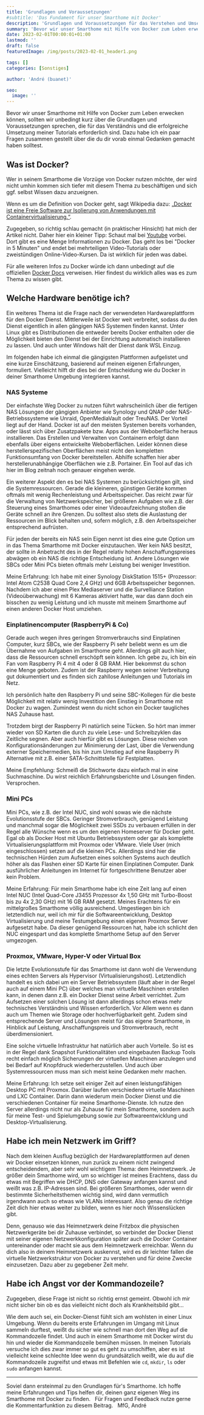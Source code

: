 ```yaml
---
title: 'Grundlagen und Voraussetzungen'
#subtitle: 'Das Fundament für unser Smarthome mit Docker'
description: 'Grundlagen und Voraussetzungen für das Verstehen und Umsetzen meiner Tutorials'
summary: 'Bevor wir unser Smarthome mit Hilfe von Docker zum Leben erwecken können, sollten wir unbedingt kurz über die Grundlagen und Voraussetzungen sprechen, die für das Verständnis und die erfolgreiche Umsetzung meiner Tutorials erforderlich sind...'
date: 2023-02-01T00:00:01+01:00
lastmod: ''
draft: false
featuredImage: /img/posts/2023-02-01_header1.png

tags: []
categories: [Sonstiges]

author: 'André (buanet)'

seo:
  image: ''
---
```


Bevor wir unser Smarthome mit Hilfe von Docker zum Leben erwecken können, sollten wir unbedingt kurz über die Grundlagen und Voraussetzungen sprechen, die für das Verständnis und die erfolgreiche Umsetzung meiner Tutorials erforderlich sind. Dazu habe ich ein paar Fragen zusammen gestellt über die du dir vorab einmal Gedanken gemacht haben solltest. 

## Was ist Docker?

Wer in seinem Smarthome die Vorzüge von Docker nutzen möchte, der wird nicht umhin kommen sich tiefer mit diesem Thema zu beschäftigen und sich ggf. selbst Wissen dazu anzueignen. 

Wenn es um die Definition von Docker geht, sagt Wikipedia dazu: [„Docker ist eine Freie Software zur Isolierung von Anwendungen mit Containervirtualisierung.“](https://de.wikipedia.org/wiki/Docker_(Software)).

Zugegeben, so richtig schlau gemacht (in praktischer Hinsicht) hat mich der Artikel nicht. Daher hier ein kleiner Tipp: Schaut mal bei [Youtube](https://www.youtube.com/results?search_query=docker) vorbei. Dort gibt es eine Menge Informationen zu Docker. Das geht los bei "Docker in 5 Minuten" und endet bei mehrteiligen Video-Tutorials oder zweistündigen Online-Video-Kursen. Da ist wirklich für jeden was dabei.

Für alle weiteren Infos zu Docker würde ich dann unbedingt auf die offiziellen [Docker Docs](https://docs.docker.com/) verweisen. Hier findest du wirklich alles was es zum Thema zu wissen gibt.

## Welche Hardware benötige ich? 

Ein weiteres Thema ist die Frage nach der verwendeten Hardwareplattform für den Docker Dienst. Mittlerweile ist Docker weit verbreitet, sodass du den Dienst eigentlich in allen gängigen NAS Systemen finden kannst. Unter Linux gibt es Distributionen die entweder bereits Docker enthalten oder die Möglichkeit bieten den Dienst bei der Einrichtung automatisch installieren zu lassen. Und auch unter Windows hält der Dienst dank WSL Einzug.

Im folgenden habe ich einmal die gängigsten Plattformen aufgelistet und eine kurze Einschätzung, basierend auf meinen eigenen Erfahrungen, formuliert. Vielleicht hilft dir dies bei der Entscheidung wie du Docker in deiner Smarthome Umgebung integrieren kannst. 

### NAS Systeme

Der einfachste Weg Docker zu nutzen führt wahrscheinlich über die fertigen NAS Lösungen der gängigen Anbieter wie Synology und QNAP oder NAS-Betriebssysteme wie Unraid, OpenMediaVault oder TreuNAS. Der Vorteil liegt auf der Hand. Docker ist auf den meisten Systemen bereits vorhanden, oder lässt sich über Zusatzpakete bzw. Apps aus der Weboberfläche heraus installieren. Das Erstellen und Verwalten von Containern erfolgt dann ebenfalls über eigens entwickelte Weboberflächen. Leider können diese herstellerspezifischen Oberflächen meist nicht den kompletten Funktionsumfang von Docker bereitstellen. Abhilfe schaffen hier aber herstellerunabhängige Oberflächen wie z.B. Portainer. Ein Tool auf das ich hier im Blog zeitnah noch genauer eingehen werde. 

Ein weiterer Aspekt den es bei NAS Systemen zu berücksichtigen gilt, sind die Systemressourcen. Gerade die kleineren, günstigen Geräte kommen oftmals mit wenig Rechenleistung und Arbeitsspeicher. Das reicht zwar für die Verwaltung von Netzwerkspeicher, bei größeren Aufgaben wie z.B. der Steuerung eines Smarthomes oder einer Videoaufzeichnung stoßen die Geräte schnell an ihre Grenzen. Du solltest also stets die Auslastung der Ressourcen im Blick behalten und, sofern möglich, z.B. den Arbeitsspeicher entsprechend aufrüsten.

Für jeden der bereits ein NAS sein Eigen nennt ist dies eine gute Option um in das Thema Smarthome mit Docker einzutauchen. Wer kein NAS besitzt, der sollte in Anbetracht des in der Regel relativ hohen Anschaffungspreises abwägen ob ein NAS die richtige Entscheidung ist. Andere Lösungen wie SBCs oder Mini PCs bieten oftmals mehr Leistung bei weniger Investition.  

Meine Erfahrung: Ich habe mit einer Synology DiskStation 1515+ (Prozessor: Intel Atom C2538 Quad Core 2,4 GHz) und 6GB Arbeitsspeicher begonnen. Nachdem ich aber einen Plex Mediaserver und die Survelliance Station (Videoüberwachung) mit 6 Kameras aktiviert hatte, war das dann doch ein bisschen zu wenig Leistung und ich musste mit meinem Smarthome auf einen anderen Docker Host umziehen.  

### Einplatinencomputer (RaspberryPi & Co)

Gerade auch wegen ihres geringen Stromverbrauchs sind Einplatinen Computer, kurz SBCs, wie der Raspberry Pi sehr beliebt wenn es um die Übernahme von Aufgaben im Smarthome geht. Allerdings gilt auch hier, dass die Ressourcen schnell erschöpft sein können. Ich gebe zu, ich bin ein Fan vom Raspberry Pi 4 mit 4 oder 8 GB RAM. Hier bekommst du schon eine Menge geboten. Zudem ist der Raspberry wegen seiner Verbreitung gut dokumentiert und es finden sich zahllose Anleitungen und Tutorials im Netz.

Ich persönlich halte den Raspberry Pi und seine SBC-Kollegen für die beste Möglichkeit mit relativ wenig Investition den Einstieg in Smarthome mit Docker zu wagen. Zumindest wenn du nicht schon ein Docker taugliches NAS Zuhause hast.

Trotzdem birgt der Raspberry Pi natürlich seine Tücken. So hört man immer wieder von SD Karten die durch zu viele Lese- und Schreibzyklen das Zeitliche segnen. Aber auch hierfür gibt es Lösungen. Diese reichen von Konfigurationsänderungen zur Minimierung der Last, über die Verwendung externer Speichermedien, bis hin zum Umstieg auf eine Raspberry Pi Alternative mit z.B. einer SATA-Schnittstelle für Festplatten.

Meine Empfehlung: Schmeiß die Stichworte dazu einfach mal in eine Suchmaschine. Du wirst reichlich Erfahrungsberichte und Lösungen finden. Versprochen.

### Mini PCs

Mini PCs, wie z.B. der Intel NUC, sind wohl sowas wie die nächste Evolutionsstufe der SBCs. Geringer Stromverbrauch, genügend Leistung und manchmal sogar die Möglichkeit zwei SSDs zu verbauen erfüllen in der Regel alle Wünsche wenn es um den eigenen Homeserver für Docker geht. Egal ob als Docker Host mit Ubuntu Betriebssystem oder gar als komplette Virtualisierungsplattform mit Proxmox oder VMware. Viele User (mich eingeschlossen) setzen auf die kleinen PCs. Allerdings sind hier die technischen Hürden zum Aufsetzen eines solchen Systems auch deutlich höher als das Flashen einer SD Karte für einen Einplatinen Computer. Dank ausführlicher Anleitungen im Internet für fortgeschrittene Benutzer aber kein Problem.

Meine Erfahrung: Für mein Smarthome habe ich eine Zeit lang auf einen Intel NUC (Intel Quad-Core J3455 Prozessor 4x 1,50 GHz mit Turbo-Boost bis zu 4x 2,30 GHz) mit 16 GB RAM gesetzt. Meines Erachtens für ein mittelgroßes Smarthome völlig ausreichend. Umgestiegen bin ich letztendlich nur, weil ich mir für die Softwareentwicklung, Desktop Virtualisierung und meine Testumgebung einen eigenen Proxmox Server aufgesetzt habe. Da dieser genügend Ressourcen hat, habe ich schlicht den NUC eingespart und das komplette Smarthome Setup auf den Server umgezogen. 

### Proxmox, VMware, Hyper-V oder Virtual Box

Die letzte Evolutionsstufe für das Smarthome ist dann wohl die Verwendung eines echten Servers als Hypervisor (Virtualisierungshost). Letztendlich handelt es sich dabei um ein Server Betriebssystem (läuft aber in der Regel auch auf einem Mini PC) über welches man virtuelle Maschinen erstellen kann, in denen dann z.B. ein Docker Dienst seine Arbeit verrichtet. Zum Aufsetzen einer solchen Lösung ist dann allerdings schon etwas mehr technisches Verständnis und Wissen erforderlich. Vor Allem wenn es dann auch um Themen wie Storage oder hochverfügbarkeit geht. Zudem sind entsprechende Server und Lösungen meist für das eigene Smarthome, in Hinblick auf Leistung, Anschaffungspreis und Stromverbrauch, recht überdimensioniert.

Eine solche virtuelle Infrastruktur hat natürlich aber auch Vorteile. So ist es in der Regel dank Snapshot Funktionalitäten und eingebauten Backup Tools recht einfach möglich Sicherungen der virtuellen Maschinen anzulegen und bei Bedarf auf Knopfdruck wiederherzustellen. Und auch über Systemressourcen muss man sich meist keine Gedanken mehr machen. 

Meine Erfahrung: Ich setze seit einiger Zeit auf einen leistungsfähigen Desktop PC mit Proxmox. Darüber laufen verschiedene virtuelle Maschinen und LXC Container. Darin dann wiederum mein Docker Dienst und die verschiedenen Container für meine Smarthome-Dienste. Ich nutze den Server allerdings nicht nur als Zuhause für mein Smarthome, sondern auch für meine Test- und Spielumgebung sowie zur Softwareentwicklung und Desktop-Virtualisierung. 

## Habe ich mein Netzwerk im Griff?

Nach dem kleinen Ausflug bezüglich der Hardwareplattformen auf denen wir Docker einsetzen können, nun zurück zu einem nicht zwingend entscheidendem, aber sehr wohl wichtigem Thema: dem Heimnetzwerk. Je größer dein Smarthome wird, um so wichtiger ist meines Erachtens, dass du etwas mit Begriffen wie DHCP, DNS oder Gateway anfangen kannst und weißt was z.B. IP-Adressen sind. Bei größeren Smarthomes, oder wenn dir bestimmte Sicherheitsthemen wichtig sind, wird dann vermutlich irgendwann auch so etwas wie VLANs interessant. Also genau die richtige Zeit dich hier etwas weiter zu bilden, wenn es hier noch Wissenslücken gibt. 

Denn, genauso wie das Heimnetzwerk deine Fritzbox die physischen Netzwerkgeräte bei dir Zuhause verbindet, so verbindet der Docker Dienst mit seiner eigenen Netzwerkkonfiguration später auch die Docker Container untereinander oder macht sie aus dem Heimnetzwerk erreichbar. Wenn du dich also in deinem Heimnetzwerk auskennst, wird es dir leichter fallen die virtuelle Netzwerkstruktur von Docker zu verstehen und für deine Zwecke einzusetzen. Dazu aber zu gegebener Zeit mehr. 

## Habe ich Angst vor der Kommandozeile?

Zugegeben, diese Frage ist nicht so richtig ernst gemeint. Obwohl ich mir nicht sicher bin ob es das vielleicht nicht doch als Krankheitsbild gibt... 

Wie dem auch sei, ein Docker-Dienst fühlt sich am wohlsten in einer Linux Umgebung. Wenn du bereits erste Erfahrungen im Umgang mit Linux sammeln durftest, weißt du sicher wie schnell man dort den Weg auf die Kommandozeile findet. Und auch in einem Smarthome mit Docker wirst du hin und wieder die Kommandozeile bemühen müssen. In meinen Tutorials versuche ich dies zwar immer so gut es geht zu umschiffen, aber es ist vielleicht keine schlechte Idee wenn du grundsätzlich weißt, wie du auf die Kommandozeile zugreifst und etwas mit Befehlen wie `cd`, `mkdir`, `ls` oder `sudo` anfangen kannst.

-----

Soviel dann ersteinmal zu den Grundlagen für's Smarthome. Ich hoffe meine Erfahrungen und Tips helfen dir, deinen ganz eigenen Weg ins Smarthome mit Docker zu finden.
&nbsp;
Für Fragen und Feedback nutze gerne die Kommentarfunktion zu diesem Beitrag. 
&nbsp;
MfG,
André